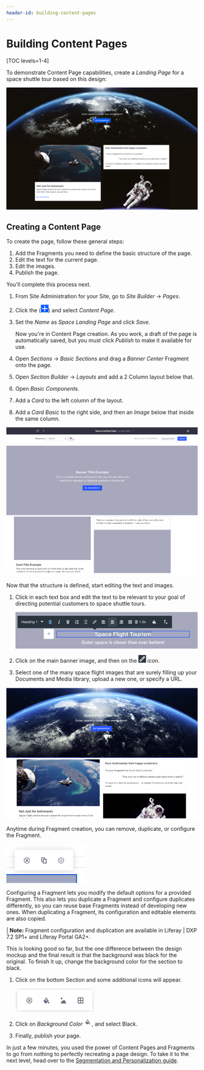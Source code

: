 ```yaml
---
header-id: building-content-pages
---
```


# Building Content Pages

[TOC levels=1-4]

To demonstrate Content Page capabilities, create a *Landing Page* for a space 
shuttle tour based on this design:

![Figure 1: You have lots of flexibility when arranging Fragments on a page.](../../../../../images/content-page-design-mockup.png)

## Creating a Content Page

To create the page, follow these general steps:

1.  Add the Fragments you need to define the basic structure of the page.
2.  Edit the text for the current page.
3.  Edit the images.
4.  Publish the page.

You'll complete this process next.

1.  From Site Administration for your Site, go to *Site Builder* &rarr; *Pages*.

2.  Click the (![Add](../../../../../images/icon-add.png)) and select *Content
    Page*.

3.  Set the *Name* as *Space Landing Page* and click *Save*.

    Now you're in Content Page creation. As you work, a draft of the page is
    automatically saved, but you must click *Publish* to make it available for
    use.

4.  Open *Sections* &rarr; *Basic Sections* and drag a *Banner Center* Fragment 
    onto the page.

5.  Open *Section Builder* &rarr; *Layouts* and add a 2 Column layout below
    that.
    
6.  Open *Basic Components*.

7.  Add a *Card* to the left column of the layout.

8.  Add a *Card Basic* to the right side, and then an *Image* below that inside 
    the same column.

![Figure 2: You have lots of flexibility when arranging Fragments on a page.](../../../../../images/content-page-creation-step-1.png)

Now that the structure is defined, start editing the text and images.

1.  Click in each text box and edit the text to be relevant to your goal of 
    directing potential customers to space shuttle tours.
    
    ![Figure 3: Edit the text and formatting as you see fit.](../../../../../images/content-page-creation-step-2.png)

2.  Click on the main banner image, and then on the 
    ![Edit](../../../../../images/icon-edit-pencil.png) icon.

3.  Select one of the many space flight images that are surely filling up your
    Documents and Media library, upload a new one, or specify a URL.

![Figure 4: Add some images, and the big picture comes together.](../../../../../images/content-page-creation-step-3.png)

Anytime during Fragment creation, you can remove, duplicate, or configure the
Fragment.

![Figure 5: Add some images, and the big picture comes together.](../../../../../images/content-page-fragment-options.png)

Configuring a Fragment lets you modify the default options for a provided
Fragment. This also lets you duplicate a Fragment and configure duplicates
differently, so you can reuse base Fragments instead of developing new ones.
When duplicating a Fragment, its configuration and editable elements are also
copied.

| **Note:** Fragment configuration and duplication are available in Liferay
| DXP 7.2 SP1+ and Liferay Portal GA2+.

This is looking good so far, but the one difference between the design mockup 
and the final result is that the background was black for the original. To 
finish it up, change the background color for the section to black.

1.  Click on the bottom Section and some additional icons will appear.

    ![Figure 6: You can change the background color, image, or edit spacing and padding for a section. You can also remove it.](../../../../../images/content-page-section-editor.png)

2.   Click on *Background Color* ![Background Color](../../../../../images/icon-color.png), and select Black.

3.  Finally, publish your page.

In just a few minutes, you used the power of Content Pages and Fragments to go 
from nothing to perfectly recreating a page design. To take it to the next 
level, head over to the
[Segmentation and Personalization guide](/docs/7-2/user/-/knowledge_base/u/segmentation-and-personalization).
